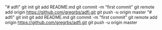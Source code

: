 "# adfi"  git init git add README.md git commit -m "first commit" git remote add origin https://github.com/gregrbs/adfi.git git push -u origin master
"# adfi"  git init git add README.md git commit -m "first commit" git remote add origin https://github.com/gregrbs/adfi.git git push -u origin master
